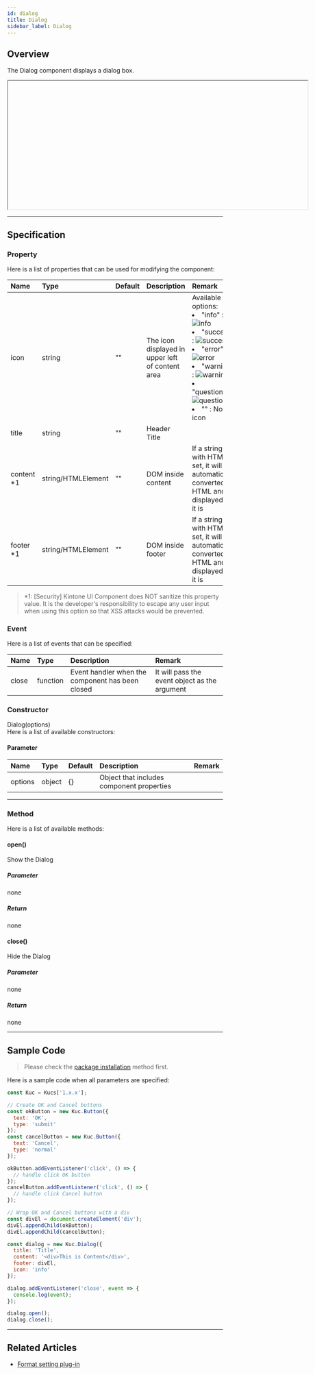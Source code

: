 ```yaml
---
id: dialog
title: Dialog
sidebar_label: Dialog
---
```


## Overview

The Dialog component displays a dialog box.

<div class="sample-container" id="dialog">
  <div id="sample-container__components">
    <iframe id="iframe" title="dialog image" width="700px" height="300px"></iframe>
  </div>
</div>
<script src="/js/samples/desktop/dialog.js"></script>

---

## Specification

### Property

Here is a list of properties that can be used for modifying the component:

| Name | Type | Default | Description | Remark |
| :--- | :--- | :--- | :--- | :--- |
| icon | string | "" | The icon displayed in upper left of content area | Available options:<li>"info" : ![info](assets/icon-info.png)</li><li>"success" : ![success](assets/icon-success.png)</li><li>"error" : ![error](assets/icon-error.png)</li><li>"warning" : ![warning](assets/icon-warning.png)</li><li>"question" : ![question](assets/icon-question.png)</li><li>"" : No icon</li> |
| title | string | ""  | Header Title | |
| content *1 | string/HTMLElement | ""  | DOM inside content | If a string with HTML is set, it will be automatically converted to HTML and displayed as it is |
| footer *1 | string/HTMLElement | ""  | DOM inside footer | If a string with HTML is set, it will be automatically converted to HTML and displayed as it is |

> *1: [Security] Kintone UI Component does NOT sanitize this property value. It is the developer's responsibility to escape any user input when using this option so that XSS attacks would be prevented.

### Event

Here is a list of events that can be specified:

| Name | Type | Description | Remark |
| :--- | :--- | :--- | :--- |
| close | function | Event handler when the component has been closed | It will pass the event object as the argument |

### Constructor

Dialog(options)<br/>
Here is a list of available constructors:

#### Parameter
| Name | Type | Default | Description | Remark |
| :--- | :--- | :--- | :--- | :--- |
| options | object | {} | Object that includes component properties | |

---
### Method

Here is a list of available methods:

#### open()
Show the Dialog

##### Parameter
none

##### Return
none

#### close()
Hide the Dialog

##### Parameter
none

##### Return
none

---
## Sample Code

> Please check the [package installation](../../getting-started/quick-start.md#installation) method first.

Here is a sample code when all parameters are specified:

```javascript
const Kuc = Kucs['1.x.x'];

// Create OK and Cancel buttons
const okButton = new Kuc.Button({
  text: 'OK',
  type: 'submit'
});
const cancelButton = new Kuc.Button({
  text: 'Cancel',
  type: 'normal'
});

okButton.addEventListener('click', () => {
  // handle click OK button
});
cancelButton.addEventListener('click', () => {
  // handle click Cancel button
});

// Wrap OK and Cancel buttons with a div
const divEl = document.createElement('div');
divEl.appendChild(okButton);
divEl.appendChild(cancelButton);

const dialog = new Kuc.Dialog({
  title: 'Title',
  content: '<div>This is Content</div>',
  footer: divEl,
  icon: 'info'
});

dialog.addEventListener('close', event => {
  console.log(event);
});

dialog.open();
dialog.close();
```

---

## Related Articles

- [Format setting plug-in](../../guides/format-setting-plugin.md)
